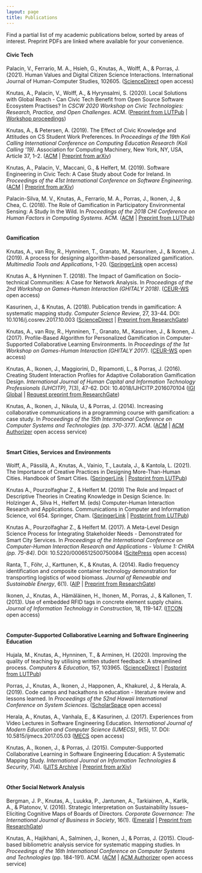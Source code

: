 ```yaml
---
layout: page
title: Publications
---
```


Find a partial list of my academic publications below, sorted by areas of interest. Preprint PDFs are linked where available for your convenience.

#### Civic Tech
Palacin, V., Ferrario, M. A., Hsieh, G., Knutas, A., Wolff, A., & Porras, J. (2021). Human Values and Digital Citizen Science Interactions. International Journal of Human-Computer Studies, 102605. ([ScienceDirect](https://doi.org/10.1016/j.ijhcs.2021.102605) open access)

Knutas, A., Palacin, V., Wolff, A., & Hyrynsalmi, S. (2020). Local Solutions with Global Reach - Can Civic Tech Benefit from Open Source Software Ecosystem Practises? In *CSCW 2020 Workshop on Civic Technologies: Research, Practice, and Open Challenges*. ACM. ([Preprint from LUTPub](https://lutpub.lut.fi/handle/10024/162253) \| [Workshop proceedings](https://arxiv.org/abs/2012.00515))

Knutas, A., & Petersen, A. (2019). The Effect of Civic Knowledge and Attitudes on CS Student Work Preferences. In *Proceedings of the 19th Koli Calling International Conference on Computing Education Research (Koli Calling ’19)*. Association for Computing Machinery, New York, NY, USA, Article 37, 1–2. ([ACM](https://doi.org/10.1145/3364510.3366159) \| [Preprint from arXiv](https://arxiv.org/abs/2001.11810))

Knutas, A., Palacin, V., Maccani, G., & Helfert, M. (2019). Software Engineering in Civic Tech: A Case Study about Code for Ireland. In *Proceedings of the 41st International Conference on Software Engineering*. ([ACM](https://dl.acm.org/doi/10.1109/ICSE-SEIS.2019.14) \| [Preprint from arXiv](https://arxiv.org/abs/1904.04104))

Palacin-Silva, M. V., Knutas, A., Ferrario, M. A., Porras, J., Ikonen, J., & Chea, C. (2018). The Role of Gamification in Participatory Environmental Sensing: A Study In the Wild. In *Proceedings of the 2018 CHI Conference on Human Factors in Computing Systems*. ACM. ([ACM](https://doi.org/10.1145/3173574.3173795) \| [Preprint from LUTPub](http://urn.fi/URN:NBN:fi-fe201902185282))
<br/>
<br/>

#### Gamification
Knutas, A., van Roy, R., Hynninen, T., Granato, M., Kasurinen, J., & Ikonen, J. (2019). A process for designing algorithm-based personalized gamification. *Multimedia Tools and Applications*, 1-20. ([SpringerLink](https://doi.org/10.1007/s11042-018-6913-5) open access)

Knutas A., & Hynninen T. (2018). The Impact of Gamification on Socio-technical Communities: A Case for Network Analysis. In *Proceedings of the 2nd Workshop on Games-Human Interaction (GHITALY 2018)*. ([CEUR-WS](http://ceur-ws.org/Vol-2246/GHItaly18_paper_08.pdf) open access)

Kasurinen, J., & Knutas, A. (2018). Publication trends in gamification: A systematic mapping study. *Computer Science Review*, 27, 33-44. DOI: 10.1016/j.cosrev.2017.10.003  ([ScienceDirect](https://www.sciencedirect.com/science/article/pii/S1574013716301769) \| [Preprint from ResearchGate](https://www.researchgate.net/publication/321626181_Publication_trends_in_gamification_A_systematic_mapping_study))

Knutas, A., van Roy, R., Hynninen, T., Granato, M., Kasurinen, J., & Ikonen, J. (2017). Profile-Based Algorithm for Personalized Gamification in Computer-Supported Collaborative Learning Environments. In *Proceedings of the 1st Workshop on Games-Human Interaction (GHITALY 2017)*. ([CEUR-WS](http://ceur-ws.org/Vol-1956/GHItaly17_paper_07.pdf) open access)

Knutas, A., Ikonen, J., Maggiorini, D., Ripamonti, L., & Porras, J. (2016). Creating Student Interaction Profiles for Adaptive Collaboration Gamification Design. *International Journal of Human Capital and Information Technology Professionals (IJHCITP)*, 7(3), 47-62. DOI: 10.4018/IJHCITP.2016070104
([IGI Global](http://www.igi-global.com/article/creating-student-interaction-profiles-for-adaptive-collaboration-gamification-design/160726) | [Request preprint from ResearchGate](https://www.researchgate.net/publication/305628490_Creating_Student_Interaction_Profiles_for_Adaptive_Collaboration_Gamification_Design))

Knutas, A., Ikonen, J., Nikula, U., & Porras, J. (2014). Increasing collaborative communications in a programming course with gamification: a case study. In *Proceedings of the 15th International Conference on Computer Systems and Technologies (pp. 370-377)*. ACM.
([ACM](http://dl.acm.org/citation.cfm?id=2659620) | [ACM Authorizer](https://dl.acm.org/authorize?N678040) open access service)
<br/>
<br/>

#### Smart Cities, Services and Environments
Wolff, A., Pässilä, A., Knutas, A., Vainio, T., Lautala, J., & Kantola, L. (2021). The Importance of Creative Practices in Designing More-Than-Human Cities. Handbook of Smart Cities. ([SpringerLink](https://link.springer.com/referenceworkentry/10.1007%2F978-3-030-15145-4_74-1) \| [Postprint from LUTPub](https://lutpub.lut.fi/handle/10024/162208))

Knutas A., Pourzolfaghar Z., & Helfert M. (2019) The Role and Impact of Descriptive Theories in Creating Knowledge in Design Science. In: Holzinger A., Silva H., Helfert M. (eds) Computer-Human Interaction Research and Applications. Communications in Computer and Information Science, vol 654. Springer, Cham. ([SpringerLink](https://link.springer.com/chapter/10.1007%2F978-3-030-32965-5_5) \| [Postprint from LUTPub](https://lutpub.lut.fi/handle/10024/160699))

Knutas A., Pourzolfaghar Z., & Helfert M. (2017). A Meta-Level Design Science Process for Integrating Stakeholder Needs - Demonstrated for Smart City Services. In *Proceedings of the International Conference on Computer-Human Interaction Research and Applications - Volume 1: CHIRA (pp. 75-84)*. DOI: 10.5220/0006512500750084 ([ScitePress](https://doi.org/10.5220/0006512500750084) open access)

Ranta, T., Föhr, J., Karttunen, K., & Knutas, A. (2014). Radio frequency identification and composite container technology demonstration for transporting logistics of wood biomass. *Journal of Renewable and Sustainable Energy*, 6(1).
([AIP](http://dx.doi.org/10.1063/1.4862786) | [Preprint from ResearchGate](https://www.researchgate.net/profile/Kalle_Karttunen2/publication/263007196_Radio_frequency_identification_and_composite_container_technology_demonstration_for_transporting_logistics_of_wood_biomass/links/53f70cd40cf22be01c452f93.pdf))

Ikonen, J., Knutas, A., Hämäläinen, H., Ihonen, M., Porras, J., & Kallonen, T. (2013). Use of embedded RFID tags in concrete element supply chains. *Journal of Information Technology in Construction*, 18, 119-147.
([ITCON](https://www.itcon.org/paper/2013/7) open access)
<br/>
<br/>

#### Computer-Supported Collaborative Learning and Software Engineering Education
Hujala, M., Knutas, A., Hynninen, T., & Arminen, H. (2020). Improving the quality of teaching by utilising written student feedback: A streamlined process. *Computers & Education*, 157, 103965. ([ScienceDirect](https://doi.org/10.1016/j.compedu.2020.103965) \| [Postprint from LUTPub](https://lutpub.lut.fi/handle/10024/161464))

Porras, J., Knutas, A., Ikonen, J., Happonen, A., Khakurel, J., & Herala, A. (2019). Code camps and hackathons in education - literature review and lessons learned. In *Proceedings of the 52nd Hawaii International Conference on System Sciences*. ([ScholarSpace](http://hdl.handle.net/10125/60213) open access)

Herala, A., Knutas, A., Vanhala, E., & Kasurinen, J. (2017). Experiences from Video Lectures in Software Engineering Education. *International Journal of Modern Education and Computer Science (IJMECS)*, 9(5), 17. DOI: 10.5815/ijmecs.2017.05.03 ([MECS](https://dx.doi.org/10.5815/ijmecs.2017.05.03) open access)

Knutas, A., Ikonen, J., & Porras, J. (2015). Computer-Supported Collaborative Learning in Software Engineering Education: A Systematic Mapping Study. *International Journal on Information Technologies & Security*, 7(4).
([IJITS Archive](http://ijits-bg.com/ijitsarchive) | [Preprint from arXiv](https://arxiv.org/abs/1906.10710))
<br/>
<br/>

#### Other Social Network Analysis
Bergman, J. P., Knutas, A., Luukka, P., Jantunen, A., Tarkiainen, A., Karlik, A., & Platonov, V. (2016). Strategic Interpretation on Sustainability Issues–Eliciting Cognitive Maps of Boards of Directors. *Corporate Governance: The International Journal of Business in Society*, 16(1).
([Emerald](http://www.emeraldinsight.com/doi/full/10.1108/CG-04-2015-0051) | [Preprint from ResearchGate](https://www.researchgate.net/publication/290476383_Strategic_interpretation_on_sustainability_issues_-_eliciting_cognitive_maps_of_boards_of_directors))

Knutas, A., Hajikhani, A., Salminen, J., Ikonen, J., & Porras, J. (2015). Cloud-based bibliometric analysis service for systematic mapping studies. In *Proceedings of the 16th International Conference on Computer Systems and Technologies* (pp. 184-191). ACM.
([ACM](http://dl.acm.org/citation.cfm?id=2812442) | [ACM Authorizer](https://dl.acm.org/authorize?N678041) open access service)
<br/>